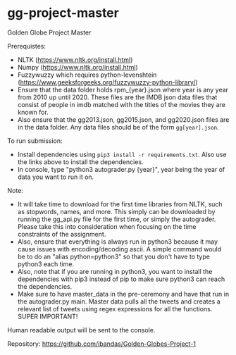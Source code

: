 # gg-project-master
Golden Globe Project Master

Prerequistes:
- NLTK (https://www.nltk.org/install.html)
- Numpy (https://www.nltk.org/install.html)
- Fuzzywuzzy which requires python-levenshtein (https://www.geeksforgeeks.org/fuzzywuzzy-python-library/)
- Ensure that the data folder holds rpm_{year}.json where year is any year from 2010 up until 2020. These files are the IMDB json data files that consist of people in imdb matched with the titles of the movies they are known for. 
- Also ensure that the gg2013.json, gg2015.json, and gg2020.json files are in the data folder. Any data files should be of the form `gg[year].json`.

To run submission:
- Install dependencies using `pip3 install -r requirements.txt`. Also use the links above to install the dependencies.
- In console, type "python3 autograder.py {year}", year being the year of data you want to run it on.

Note:
- It will take time to download for the first time libraries from NLTK, such as stopwords, names, and more. This simply can be downloaded by running the gg_api.py file for the first time, or simply the autograder. Please take this into consideration when focusing on the time constraints of the assignment.
- Also, ensure that everything is always run in python3 because it may cause issues with encoding/decoding ascii. A simple command would be to do an "alias python=python3" so that you don't have to type python3 each time.
- Also, note that if you are running in python3, you want to install the dependencies with pip3 instead of pip to make sure python3 can reach the dependencies.
- Make sure to have master_data in the pre-ceremony and have that run in the autograder.py main. Master data pulls all the tweets and creates a relevant list of tweets using regex expressions for all the functions. SUPER IMPORTANT!

Human readable output will be sent to the console.

Repository: https://github.com/ibandas/Golden-Globes-Project-1

